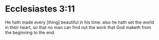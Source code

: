 # Ecclesiastes 3:11

He hath made every [thing] beautiful in his time: also he hath set the world in their heart, so that no man can find out the work that God maketh from the beginning to the end.